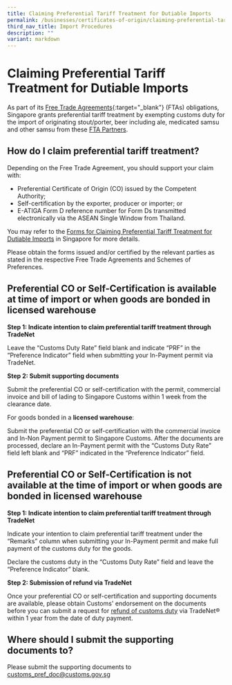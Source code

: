 ```yaml
---
title: Claiming Preferential Tariff Treatment for Dutiable Imports
permalink: /businesses/certificates-of-origin/claiming-preferential-tariff-treatment-for-dutiable-imports/
third_nav_title: Import Procedures
description: ""
variant: markdown
---
```

# Claiming Preferential Tariff Treatment for Dutiable Imports


As part of its [Free Trade Agreements](https://www.enterprisesg.gov.sg/grow-your-business/go-global/international-agreements/free-trade-agreements){:target="_blank"} (FTAs) obligations, Singapore grants preferential tariff treatment by exempting customs duty for the import of originating stout/porter, beer including ale, medicated samsu and other samsu from these [FTA Partners](/files/businesses/ttsb-roo/Preferential_Tariffs_Table_as_of_16_April_2024.pdf).

## How do I claim preferential tariff treatment?

Depending on the Free Trade Agreement, you should support your claim with:

-   Preferential Certificate of Origin (CO) issued by the Competent Authority;
-   Self-certification by the exporter, producer or importer; or
-   E-ATIGA Form D reference number for Form Ds transmitted electronically via the ASEAN Single Window from Thailand.

You may refer to the [Forms for Claiming Preferential Tariff Treatment for Dutiable Imports](/files/businesses/ttsb-roo/forms_for_claiming_preferential_tariff_treatment_Apr_2025.pdf) in Singapore for more details.

Please obtain the forms issued and/or certified by the relevant parties as stated in the respective Free Trade Agreements and Schemes of Preferences.

## Preferential CO or Self-Certification is available at time of import or when goods are bonded in licensed warehouse

**Step 1: Indicate intention to claim preferential tariff treatment through TradeNet**

Leave the “Customs Duty Rate” field blank and indicate “PRF” in the “Preference Indicator” field when submitting your In-Payment permit via TradeNet.

**Step 2: Submit supporting documents**

Submit the preferential CO or self-certification with the permit, commercial invoice and bill of lading to Singapore Customs within 1 week from the clearance date.

For goods bonded in a **licensed warehouse**:

Submit the preferential CO or self-certification with the commercial invoice and In-Non Payment permit to Singapore Customs. After the documents are processed, declare an In-Payment permit with the “Customs Duty Rate” field left blank and “PRF” indicated in the “Preference Indicator” field.

## Preferential CO or Self-Certification is not available at the time of import or when goods are bonded in licensed warehouse

**Step 1: Indicate intention to claim preferential tariff treatment through TradeNet**

Indicate your intention to claim preferential tariff treatment under the “Remarks” column when submitting your In-Payment permit and make full payment of the customs duty for the goods.

Declare the customs duty in the “Customs Duty Rate” field and leave the “Preference Indicator” blank.

**Step 2: Submission of refund via TradeNet**

Once your preferential CO or self-certification and supporting documents are available, please obtain Customs' endorsement on the documents before you can submit a request for [refund of customs duty](/businesses/valuation-duties-taxes-fees/refund-of-duties-and-gst) via TradeNet® within 1 year from the date of duty payment.

## Where should I submit the supporting documents to?

Please submit the supporting documents to [customs_pref_doc@customs.gov.sg](mailto:customs_pref_doc@customs.gov.sg)